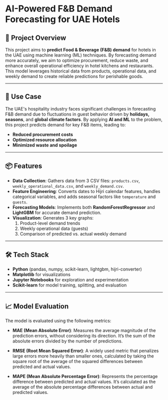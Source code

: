 # AI-Powered F&B Demand Forecasting for UAE Hotels

## 🚀 Project Overview

This project aims to **predict Food & Beverage (F&B) demand** for hotels in the UAE using machine learning (ML) techniques. By forecasting demand more accurately, we aim to optimize procurement, reduce waste, and enhance overall operational efficiency in hotel kitchens and restaurants. This model leverages historical data from products, operational data, and weekly demand to create reliable predictions for perishable goods.

---

## 🧾 Use Case

The UAE's hospitality industry faces significant challenges in forecasting F&B demand due to fluctuations in guest behavior driven by **holidays, seasons**, and **global climate factors**. By applying **AI and ML** to the problem, this project predicts demand for key F&B items, leading to:

- **Reduced procurement costs**
- **Optimized resource allocation**
- **Minimized waste and spoilage**

---

## 📦 Features

- **Data Collection**: Gathers data from 3 CSV files: `products.csv`, `weekly_operational_data.csv`, and `weekly_demand.csv`.
- **Feature Engineering**: Converts dates to Hijri calendar features, handles categorical variables, and adds seasonal factors like `temperature` and `guests`.
- **Forecasting Models**: Implements both **RandomForestRegressor** and **LightGBM** for accurate demand prediction.
- **Visualization**: Generates 3 key graphs:
  1. Product-level demand trends
  2. Weekly operational data (guests)
  3. Comparison of predicted vs. actual weekly demand

---

## 🛠️ Tech Stack

- **Python** (pandas, numpy, scikit-learn, lightgbm, hijri-converter)
- **Matplotlib** for visualizations
- **Jupyter Notebooks** for exploration and experimentation
- **Scikit-learn** for model training, splitting, and evaluation

---

## 📈 Model Evaluation

The model is evaluated using the following metrics:

- **MAE (Mean Absolute Error)**: Measures the average magnitude of the prediction errors, without considering its direction. It’s the sum of the absolute errors divided by the number of predictions.
  
- **RMSE (Root Mean Squared Error)**: A widely used metric that penalizes large errors more heavily than smaller ones, calculated by taking the square root of the average of the squared differences between predicted and actual values.

- **MAPE (Mean Absolute Percentage Error)**: Represents the percentage difference between predicted and actual values. It’s calculated as the average of the absolute percentage differences between actual and predicted values.







